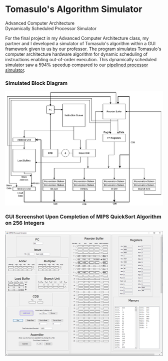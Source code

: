 # Tomasulo's Algorithm Simulator
Advanced Computer Architecture<br />
Dynamically Scheduled Processor Simulator

For the final project in my Advanced Computer Architecture class, my partner and I developed a simulator of Tomasulo's algorithm within a GUI framework given to us by our professor. The program simulates Tomasulo's computer architecture hardware algorithm for dynamic scheduling of instructions enabling out-of-order execution. This dynamically scheduled simulator saw a 594% speedup compared to our [pipelined processor simulator](https://github.com/tloula/pipelined-processor-simulator).

### Simulated Block Diagram
![Block Diagram Simulator is Modeled After](https://github.com/tloula/tomasulo-simulator/blob/master/block-diagram.png)

### GUI Screenshot Upon Completion of MIPS QuickSort Algorithm on 256 Integers
![Screenshot of Tomasulo GUI](https://github.com/tloula/tomasulo-simulator/blob/master/tomasulo-screenshot.png)
